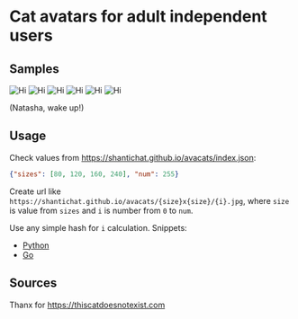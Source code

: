 # Cat avatars for adult independent users

## Samples
![Hi](https://shantichat.github.io/avacats/80x80/1.jpg)
![Hi](https://shantichat.github.io/avacats/80x80/2.jpg)
![Hi](https://shantichat.github.io/avacats/80x80/3.jpg)
![Hi](https://shantichat.github.io/avacats/80x80/4.jpg)
![Hi](https://shantichat.github.io/avacats/80x80/5.jpg)
![Hi](https://shantichat.github.io/avacats/80x80/6.jpg)

(Natasha, wake up!)

## Usage

Check values from https://shantichat.github.io/avacats/index.json:
```json
{"sizes": [80, 120, 160, 240], "num": 255}
```

Create url like `https://shantichat.github.io/avacats/{size}x{size}/{i}.jpg`, where `size` is value from `sizes` and 
`i` is number from `0` to `num`. 

Use any simple hash for `i` calculation. Snippets:
 * [Python](https://github.com/shantichat/avacats/tree/main/snippets/avacat.py)
 * [Go](https://github.com/shantichat/avacats/tree/main/snippets/avacat.go)

## Sources

Thanx for https://thiscatdoesnotexist.com
